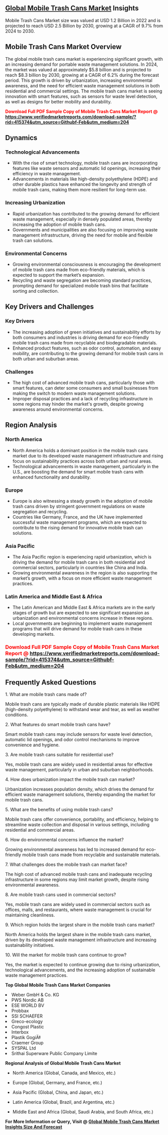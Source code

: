 <h2><a href="https://www.verifiedmarketreports.com/download-sample/?rid=415374&amp;utm_source=Githubf&amp;utm_medium=204" target="_blank">Global Mobile Trash Cans Market</a> Insights</h2><p>Mobile Trash Cans Market size was valued at USD 1.2 Billion in 2022 and is projected to reach USD 2.5 Billion by 2030, growing at a CAGR of 9.7% from 2024 to 2030.</p><p> <h2>Mobile Trash Cans Market Overview</h2> <p>The global mobile trash cans market is experiencing significant growth, with an increasing demand for portable waste management solutions. In 2024, the market was valued at approximately $5.8 billion and is projected to reach $8.3 billion by 2030, growing at a CAGR of 6.2% during the forecast period. This growth is driven by urbanization, increasing environmental awareness, and the need for efficient waste management solutions in both residential and commercial settings. The mobile trash cans market is seeing innovation with smart features, such as sensors for waste level detection, as well as designs for better mobility and durability. </p> <p><strong><p><span class=""><span style="color: #ff0000;"><strong>Download Full PDF Sample Copy of Mobile Trash Cans Market Report</strong> @ </span><a href="https://www.verifiedmarketreports.com/download-sample/?rid=415374&amp;utm_source=Githubf-Feb&amp;utm_medium=204" target="_blank">https://www.verifiedmarketreports.com/download-sample/?rid=415374&amp;utm_source=Githubf-Feb&amp;utm_medium=204</a></span></p></strong></p> <h2>Dynamics</h2> <h3>Technological Advancements</h3> <ul> <li>With the rise of smart technology, mobile trash cans are incorporating features like waste sensors and automatic lid openings, increasing their efficiency in waste management.</li> <li>Advancements in materials like high-density polyethylene (HDPE) and other durable plastics have enhanced the longevity and strength of mobile trash cans, making them more resilient for long-term use.</li> </ul> <h3>Increasing Urbanization</h3> <ul> <li>Rapid urbanization has contributed to the growing demand for efficient waste management, especially in densely populated areas, thereby increasing the adoption of mobile trash cans.</li> <li>Governments and municipalities are also focusing on improving waste management infrastructure, driving the need for mobile and flexible trash can solutions.</li> </ul> <h3>Environmental Concerns</h3> <ul> <li>Growing environmental consciousness is encouraging the development of mobile trash cans made from eco-friendly materials, which is expected to support the market’s expansion.</li> <li>Recycling and waste segregation are becoming standard practices, prompting demand for specialized mobile trash bins that facilitate sorting and collection.</li> </ul> <h2>Key Drivers and Challenges</h2> <h3>Key Drivers</h3> <ul> <li>The increasing adoption of green initiatives and sustainability efforts by both consumers and industries is driving demand for eco-friendly mobile trash cans made from recyclable and biodegradable materials.</li> <li>Enhanced product features, such as odor control, automation, and easy mobility, are contributing to the growing demand for mobile trash cans in both urban and suburban areas.</li> </ul> <h3>Challenges</h3> <ul> <li>The high cost of advanced mobile trash cans, particularly those with smart features, can deter some consumers and small businesses from making the switch to modern waste management solutions.</li> <li>Improper disposal practices and a lack of recycling infrastructure in some regions may hinder the market's growth, despite growing awareness around environmental concerns.</li> </ul> <h2>Region Analysis</h2> <h3>North America</h3> <ul> <li>North America holds a dominant position in the mobile trash cans market due to its developed waste management infrastructure and rising focus on sustainability practices across both urban and rural areas.</li> <li>Technological advancements in waste management, particularly in the U.S., are boosting the demand for smart mobile trash cans with enhanced functionality and durability.</li> </ul> <h3>Europe</h3> <ul> <li>Europe is also witnessing a steady growth in the adoption of mobile trash cans driven by stringent government regulations on waste segregation and recycling.</li> <li>Countries like Germany, France, and the UK have implemented successful waste management programs, which are expected to contribute to the rising demand for innovative mobile trash can solutions.</li> </ul> <h3>Asia Pacific</h3> <ul> <li>The Asia Pacific region is experiencing rapid urbanization, which is driving the demand for mobile trash cans in both residential and commercial sectors, particularly in countries like China and India.</li> <li>Growing environmental awareness in the region is also supporting the market’s growth, with a focus on more efficient waste management practices.</li> </ul> <h3>Latin America and Middle East & Africa</h3> <ul> <li>The Latin American and Middle East & Africa markets are in the early stages of growth but are expected to see significant expansion as urbanization and environmental concerns increase in these regions.</li> <li>Local governments are beginning to implement waste management programs that will drive demand for mobile trash cans in these developing markets.</li> </ul> <h3><p><span class=""><span style="color: #ff0000;"><strong>Download Full PDF Sample Copy of Mobile Trash Cans Market Report</strong> @ </span><a href="https://www.verifiedmarketreports.com/download-sample/?rid=415374&amp;utm_source=Githubf-Feb&amp;utm_medium=204" target="_blank">https://www.verifiedmarketreports.com/download-sample/?rid=415374&amp;utm_source=Githubf-Feb&amp;utm_medium=204</a></span></p></h3> <h2>Frequently Asked Questions</h2> <p>1. What are mobile trash cans made of?</p> <p>Mobile trash cans are typically made of durable plastic materials like HDPE (high-density polyethylene) to withstand wear and tear, as well as weather conditions.</p> <p>2. What features do smart mobile trash cans have?</p> <p>Smart mobile trash cans may include sensors for waste level detection, automatic lid openings, and odor control mechanisms to improve convenience and hygiene.</p> <p>3. Are mobile trash cans suitable for residential use?</p> <p>Yes, mobile trash cans are widely used in residential areas for effective waste management, particularly in urban and suburban neighborhoods.</p> <p>4. How does urbanization impact the mobile trash can market?</p> <p>Urbanization increases population density, which drives the demand for efficient waste management solutions, thereby expanding the market for mobile trash cans.</p> <p>5. What are the benefits of using mobile trash cans?</p> <p>Mobile trash cans offer convenience, portability, and efficiency, helping to streamline waste collection and disposal in various settings, including residential and commercial areas.</p> <p>6. How do environmental concerns influence the market?</p> <p>Growing environmental awareness has led to increased demand for eco-friendly mobile trash cans made from recyclable and sustainable materials.</p> <p>7. What challenges does the mobile trash can market face?</p> <p>The high cost of advanced mobile trash cans and inadequate recycling infrastructure in some regions may limit market growth, despite rising environmental awareness.</p> <p>8. Are mobile trash cans used in commercial sectors?</p> <p>Yes, mobile trash cans are widely used in commercial sectors such as offices, malls, and restaurants, where waste management is crucial for maintaining cleanliness.</p> <p>9. Which region holds the largest share in the mobile trash cans market?</p> <p>North America holds the largest share in the mobile trash cans market, driven by its developed waste management infrastructure and increasing sustainability initiatives.</p> <p>10. Will the market for mobile trash cans continue to grow?</p> <p>Yes, the market is expected to continue growing due to rising urbanization, technological advancements, and the increasing adoption of sustainable waste management practices.</p> </p><p><strong>Top Global Mobile Trash Cans Market Companies</strong></p><div data-test-id=""><p><li>Weber GmbH & Co. KG</li><li> PWS Nordic AB</li><li> ESE WORLD BV</li><li> Probbax</li><li> SSI SCHAEFER</li><li> Greco-ecology</li><li> Congost Plastic</li><li> Interbox</li><li> Plastik GogiÄ‡</li><li> Craemer Group</li><li> SYSPAL Ltd</li><li> Srithai Superware Public Company Limite</li></p><div><strong>Regional Analysis of&nbsp;Global Mobile Trash Cans Market</strong></div><ul><li dir="ltr"><p dir="ltr">North America&nbsp;(Global, Canada, and Mexico, etc.)</p></li><li dir="ltr"><p dir="ltr">Europe (Global, Germany, and France, etc.)</p></li><li dir="ltr"><p dir="ltr">Asia Pacific&nbsp;(Global, China, and Japan, etc.)</p></li><li dir="ltr"><p dir="ltr">Latin America&nbsp;(Global, Brazil, and Argentina, etc.)</p></li><li dir="ltr">Middle East and Africa&nbsp;(Global, Saudi Arabia, and South Africa, etc.)</li></ul><p><strong>For More Information or Query, Visit @&nbsp;</strong><strong><a href="https://www.verifiedmarketreports.com/product/mobile-trash-cans-market/?utm_source=Githubf&amp;utm_medium=204" target="_blank">Global Mobile Trash Cans Market Insights Size And Forecast</a></strong></p></div>

